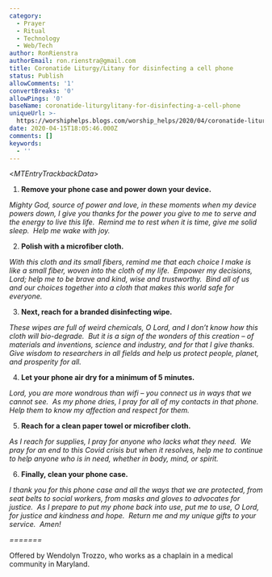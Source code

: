 ```yaml
---
category:
  - Prayer
  - Ritual
  - Technology
  - Web/Tech
author: RonRienstra
authorEmail: ron.rienstra@gmail.com
title: Coronatide Liturgy/Litany for disinfecting a cell phone
status: Publish
allowComments: '1'
convertBreaks: '0'
allowPings: '0'
baseName: coronatide-liturgylitany-for-disinfecting-a-cell-phone
uniqueUrl: >-
  https://worshiphelps.blogs.com/worship_helps/2020/04/coronatide-liturgylitany-for-disinfecting-a-cell-phone.html 
date: 2020-04-15T18:05:46.000Z
comments: []
keywords:
  - ''
---
```

<$MTEntryTrackbackData$>

1.  **Remove your phone case and power down your device.**

_Mighty God, source of power and love, in these moments when my device powers down, I give you thanks for the power you give to me to serve and the energy to live this life.  Remind me to rest when it is time, give me solid sleep.  Help me wake with joy._

2.  **Polish with a microfiber cloth.**

_With this cloth and its small fibers, remind me that each choice I make is like a small fiber, woven into the cloth of my life.  Empower my decisions, Lord; help me to be brave and kind, wise and trustworthy.  Bind all of us and our choices together into a cloth that makes this world safe for everyone._

3.  **Next, reach for a branded disinfecting wipe.**

_These wipes are full of weird chemicals, O Lord, and I don’t know how this cloth will bio-degrade.  But it is a sign of the wonders of this creation – of materials and inventions, science and industry, and for that I give thanks.  Give wisdom to researchers in all fields and help us protect people, planet, and prosperity for all._

4.  **Let your phone air dry for a minimum of 5 minutes.**

_Lord, you are more wondrous than wifi – you connect us in ways that we cannot see.  As my phone dries, I pray for all of my contacts in that phone.  Help them to know my affection and respect for them._ 

5.  **Reach for a clean paper towel or microfiber cloth.**

_As I reach for supplies, I pray for anyone who lacks what they need.  We pray for an end to this Covid crisis but when it resolves, help me to continue to help anyone who is in need, whether in body, mind, or spirit._

6.  **Finally, clean your phone case.**

_I thank you for this phone case and all the ways that we are protected, from seat belts to social workers, from masks and gloves to advocates for justice.  As I prepare to put my phone back into use, put me to use, O Lord, for justice and kindness and hope.  Return me and my unique gifts to your service.  Amen!_

_\=======_

Offered by Wendolyn Trozzo, who works as a chaplain in a medical community in Maryland.